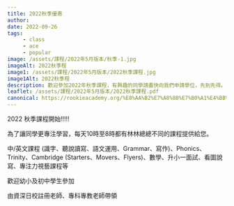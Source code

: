 ```yaml
---
title: 2022秋季優惠
author:
date: 2022-09-26
tags: 
     - class
     - ace
     - popular
image: /assets/課程/2022年5月版本/秋季-1.jpg
imageAlt: 2022秋季程
image1: /assets/課程/2022年5月版本/2022秋季課程.jpg
image1Alt: 2022秋季程
description: 歡迎參加2022年秋季課程，有興趣的同學請盡快向我們申請學位，先到先得。
leaflet: /assets/課程/2022年5月版本/2022秋季課程.pdf
canonical: https://rookieacademy.org/%E8%AA%B2%E7%A8%8B%E7%B0%A1%E4%BB%8B/2022%E7%A7%8B%E5%AD%A3%E5%84%AA%E6%83%A0/
---
```

2022 秋季課程開始!!!!!

為了讓同學更專注學習，每天10時至8時都有林林總總不同的課程提供給您。

中/英文課程 (識字、聽說讀寫、語文運用、Grammar、寫作)、Phonics、Trinity、Cambridge (Starters、Movers、Flyers)、數學、升小一面試、看圖說寫、專注力視藝課程等

歡迎幼小及初中學生參加

由資深日校註冊老師、專科專教老師帶領
